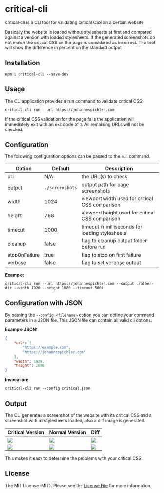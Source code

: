 # critical-cli
critical-cli is a CLI tool for validating critical CSS on a certain website.

Basically the website is loaded without stylesheets at first and compared against a version with loaded stylesheets. If the generated screenshots do not match the critical CSS on the page is considered as incorrect. The tool will show the difference in percent on the standard output

## Installation
```
npm i critical-cli --save-dev
```

## Usage
The CLI application provides a run command to validate critical CSS:

```
critical-cli run --url https://johannespichler.com
```

If the critical CSS validation for the page fails the application will immediately exit with an exit code of `1`. All remaining URLs will not be checked.

## Configuration
The following configuration options can be passed to the `run` command.

| Option | Default | Description |
| -------- | -------- | -------- |
| url | N/A | the URL(s) to check |
| output | `./screenshots` | output path for page screenshots |
| width | 1024 | viewport width used for critical CSS comparison |
| height | 768 | viewport height used for critical CSS comparison |
| timeout | 1000 | timeout in milliseconds for loading stylesheets |
| cleanup | false | flag to cleanup output folder before run |
| stopOnFailure | true | flag to stop on first failure |
| verbose | false | flag to set verbose output |

**Example:**
```
critical-cli run --url https://johannespichler.com --output ./other-dir --width 1920 --height 1080 --timeout 5000
```

## Configuration with JSON
By passing the `--config <filename>` option you can define your command parameters in a JSON file. This JSON file can contain all valid cli options.

**Example JSON:**

```json
{
    "url": [
        "https://example.com",
        "https://johannespichler.com"
    ],
    "width": 1920,
    "height": 1080
}
```

**Invocation:**
```
critical-cli run --config critical.json
```

## Output
The CLI generates a screenshot of the website with its critical CSS and a screenshot with all stylesheets loaded, also a diff image is generated.

| Critical Version | Normal Version | Diff |
| -------- | -------- | -------- |
| ![](examples/example.com-a.png) | ![](examples/example.com-b.png) | ![](examples/example.com-diff.png) |
| ![](examples/jopic.at-a.png) | ![](examples/jopic.at-b.png) | ![](examples/jopic.at-diff.png) |

This makes it easy to determine the problems with your critical CSS.

## License
The MIT License (MIT). Please see the [License File](LICENSE) for more information.